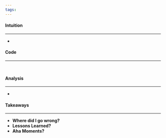 ```yaml
---
tags:
---
```


#### Intuition
---
- 

#### Code
---

```python



```

#### Analysis
---
- 

#### Takeaways
---
- **Where did I go wrong?**
- **Lessons Learned?**
- **Aha Moments?**